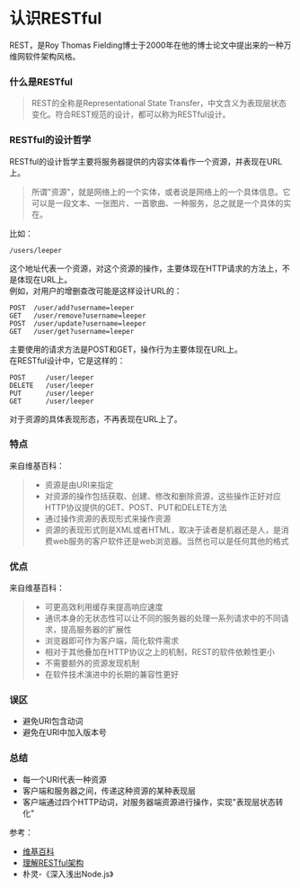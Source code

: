 # 认识RESTful
REST，是Roy Thomas Fielding博士于2000年在他的博士论文中提出来的一种万维网软件架构风格。
### 什么是RESTful
> REST的全称是Representational State Transfer，中文含义为表现层状态变化。符合REST规范的设计，都可以称为RESTful设计。

### RESTful的设计哲学
RESTful的设计哲学主要将服务器提供的内容实体看作一个资源，并表现在URL上。
> 所谓"资源"，就是网络上的一个实体，或者说是网络上的一个具体信息。它可以是一段文本、一张图片、一首歌曲、一种服务，总之就是一个具体的实在。
  
比如：
```
/users/leeper
```
这个地址代表一个资源，对这个资源的操作，主要体现在HTTP请求的方法上，不是体现在URL上。  
例如，对用户的增删查改可能是这样设计URL的：
```
POST  /user/add?username=leeper
GET   /user/remove?username=leeper
POST  /user/update?username=leeper
GET   /user/get?username=leeper
```
主要使用的请求方法是POST和GET，操作行为主要体现在URL上。  
在RESTful设计中，它是这样的：
```
POST     /user/leeper
DELETE   /user/leeper
PUT      /user/leeper
GET      /user/leeper
```
对于资源的具体表现形态，不再表现在URL上了。

### 特点
来自维基百科：
> - 资源是由URI来指定
> - 对资源的操作包括获取、创建、修改和删除资源，这些操作正好对应HTTP协议提供的GET、POST、PUT和DELETE方法
> - 通过操作资源的表现形式来操作资源
> - 资源的表现形式则是XML或者HTML，取决于读者是机器还是人，是消费web服务的客户软件还是web浏览器。当然也可以是任何其他的格式

### 优点
来自维基百科：
> - 可更高效利用缓存来提高响应速度
> - 通讯本身的无状态性可以让不同的服务器的处理一系列请求中的不同请求，提高服务器的扩展性
> - 浏览器即可作为客户端，简化软件需求
> - 相对于其他叠加在HTTP协议之上的机制，REST的软件依赖性更小
> - 不需要额外的资源发现机制
> - 在软件技术演进中的长期的兼容性更好

### 误区
- 避免URI包含动词
- 避免在URI中加入版本号

### 总结
- 每一个URI代表一种资源
- 客户端和服务器之间，传递这种资源的某种表现层
- 客户端通过四个HTTP动词，对服务器端资源进行操作，实现"表现层状态转化"

参考：  
- [维基百科](https://zh.wikipedia.org/wiki/%E5%85%B7%E8%B1%A1%E7%8A%B6%E6%80%81%E4%BC%A0%E8%BE%93)
- [理解RESTful架构](http://www.ruanyifeng.com/blog/2011/09/restful.html)
- 朴灵-《深入浅出Node.js》